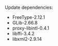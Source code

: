 Update dependencies:
- FreeType-2.12.1
- GLib-2.66.8
- proxy-libintl-0.4.1
- libffi-3.4.2
- libxml2-2.9.14

